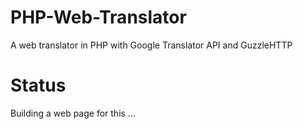 # PHP-Web-Translator
A web translator in PHP with Google Translator API and GuzzleHTTP

# Status
Building a web page for this ...
